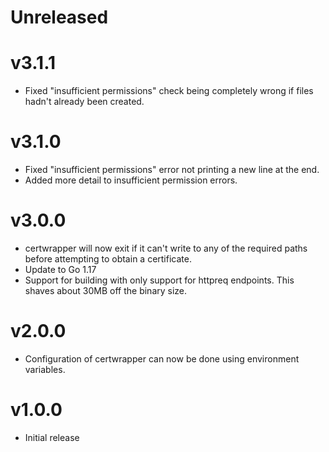 # Unreleased

# v3.1.1

- Fixed "insufficient permissions" check being completely wrong if files hadn't already
  been created.

# v3.1.0

- Fixed "insufficient permissions" error not printing a new line at the end.
- Added more detail to insufficient permission errors.

# v3.0.0

- certwrapper will now exit if it can't write to any of the required paths before attempting to
  obtain a certificate.
- Update to Go 1.17
- Support for building with only support for httpreq endpoints. This shaves about 30MB off the binary size. 

# v2.0.0

- Configuration of certwrapper can now be done using environment variables.

# v1.0.0

- Initial release
